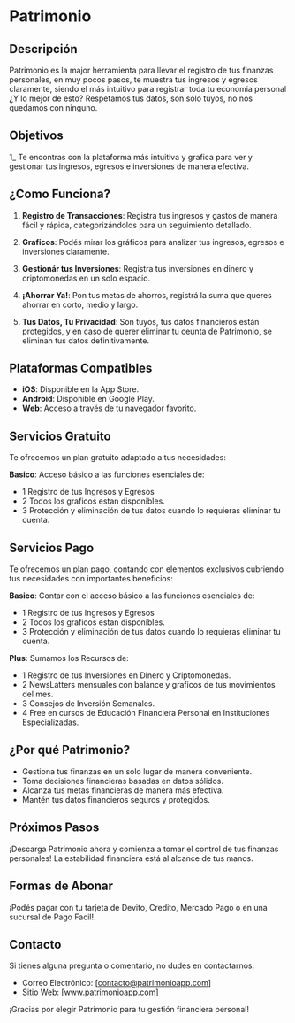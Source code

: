 # Patrimonio

## Descripción

Patrimonio es la major herramienta para llevar el registro de tus finanzas personales, en muy pocos pasos, te muestra tus ingresos y egresos claramente, siendo el más intuitivo para registrar toda tu economia personal ¿Y lo mejor de esto? Respetamos tus datos, son solo tuyos, no nos quedamos con ninguno.

## Objetivos

1\_ Te encontras con la plataforma más intuitiva y grafica para ver y gestionar tus ingresos, egresos e inversiones de manera efectiva.

## **¿Como Funciona?**

1. **Registro de Transacciones**: Registra tus ingresos y gastos de manera fácil y rápida, categorizándolos para un seguimiento detallado.

2. **Graficos**: Podés mirar los gráficos para analizar tus ingresos, egresos e inversiones claramente.

3. **Gestionár tus Inversiones**: Registra tus inversiones en dinero y criptomonedas en un solo espacio.

4. **¡Ahorrar Ya!**: Pon tus metas de ahorros, registrá la suma que queres ahorrar en corto, medio y largo.

5. **Tus Datos, Tu Privacidad**: Son tuyos, tus datos financieros están protegidos, y en caso de querer eliminar tu ceunta de Patrimonio, se eliminan tus datos definitivamente.

## Plataformas Compatibles

- **iOS**: Disponible en la App Store.
- **Android**: Disponible en Google Play.
- **Web**: Acceso a través de tu navegador favorito.

## Servicios Gratuito

Te ofrecemos un plan gratuito adaptado a tus necesidades:

**Basico**: Acceso básico a las funciones esenciales de:

- 1 Registro de tus Ingresos y Egresos
- 2 Todos los graficos estan disponibles.
- 3 Protección y eliminación de tus datos cuando lo requieras eliminar tu cuenta.

## Servicios Pago

Te ofrecemos un plan pago, contando con elementos exclusivos cubriendo tus necesidades con importantes beneficios:

**Basico**: Contar con el acceso básico a las funciones esenciales de:

- 1 Registro de tus Ingresos y Egresos
- 2 Todos los graficos estan disponibles.
- 3 Protección y eliminación de tus datos cuando lo requieras eliminar tu cuenta.

**Plus**: Sumamos los Recursos de:

- 1 Registro de tus Inversiones en Dinero y Criptomonedas.
- 2 NewsLatters mensuales con balance y graficos de tus movimientos del mes.
- 3 Consejos de Inversión Semanales.
- 4 Free en cursos de Educación Financiera Personal en Instituciones Especializadas.

## ¿Por qué Patrimonio?

- Gestiona tus finanzas en un solo lugar de manera conveniente.
- Toma decisiones financieras basadas en datos sólidos.
- Alcanza tus metas financieras de manera más efectiva.
- Mantén tus datos financieros seguros y protegidos.

## Próximos Pasos

¡Descarga Patrimonio ahora y comienza a tomar el control de tus finanzas personales! La estabilidad financiera está al alcance de tus manos.

## Formas de Abonar

¡Podés pagar con tu tarjeta de Devito, Credito, Mercado Pago o en una sucursal de Pago Facil!.

## Contacto

Si tienes alguna pregunta o comentario, no dudes en contactarnos:

- Correo Electrónico: [contacto@patrimonioapp.com]
- Sitio Web: [www.patrimonioapp.com]

¡Gracias por elegir Patrimonio para tu gestión financiera personal!
